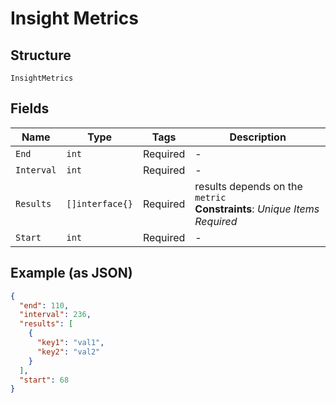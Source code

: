 
# Insight Metrics

## Structure

`InsightMetrics`

## Fields

| Name | Type | Tags | Description |
|  --- | --- | --- | --- |
| `End` | `int` | Required | - |
| `Interval` | `int` | Required | - |
| `Results` | `[]interface{}` | Required | results depends on the `metric`<br>**Constraints**: *Unique Items Required* |
| `Start` | `int` | Required | - |

## Example (as JSON)

```json
{
  "end": 110,
  "interval": 236,
  "results": [
    {
      "key1": "val1",
      "key2": "val2"
    }
  ],
  "start": 68
}
```

